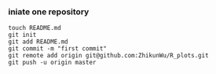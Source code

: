 
### iniate one repository
```
touch README.md
git init
git add README.md
git commit -m "first commit"
git remote add origin git@github.com:ZhikunWu/R_plots.git
git push -u origin master

```


